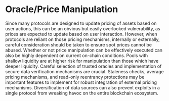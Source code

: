 # Oracle/Price Manipulation
Since many protocols are designed to update pricing of assets based on user actions, this can be an obvious but easily overlooked vulnerability, as prices are expected to update based on user interaction. However, when protocols are reliant on those pricing mechanisms, internally or externally, careful consideration should be taken to ensure spot prices cannot be abused. Whether or not price manipulation can be effectively executed can also be highly dependent on current on-chain conditions. Pools with shallow liquidity are at higher risk for manipulation than those which have deeper liquidity. Careful selection of trusted oracles and implementation of secure data verification mechanisms are crucial. Staleness checks, average pricing mechanisms, and read-only reentrancy protections may be important features to implement for robust integration of external pricing mechanisms. Diversification of data sources can also prevent exploits in a single protocol from wreaking havoc on the entire blockchain ecosystem.
